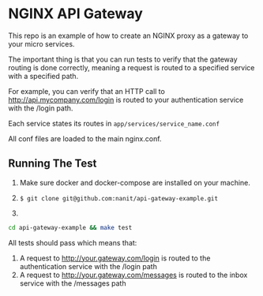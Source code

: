 NGINX API Gateway
=================

This repo is an example of how to create an NGINX proxy as a gateway to your
micro services.

The important thing is that you can run tests to verify that the gateway routing
is done correctly, meaning a request is routed to a specified service with a
specified path.

For example, you can verify that an HTTP call to http://api.mycompany.com/login is
routed to your authentication service with the /login path.

Each service states its routes in `app/services/service_name.conf`

All conf files are loaded to the main nginx.conf.

Running The Test
----------------

1. Make sure docker and docker-compose are installed on your machine.

2. `$ git clone git@github.com:nanit/api-gateway-example.git`

3.
```bash
cd api-gateway-example && make test
```

All tests should pass which means that:

1. A request to http://your.gateway.com/login is routed to the authentication service
   with the /login path
2. A request to http://your.gateway.com/messages is routed to the inbox
   service with the /messages path
